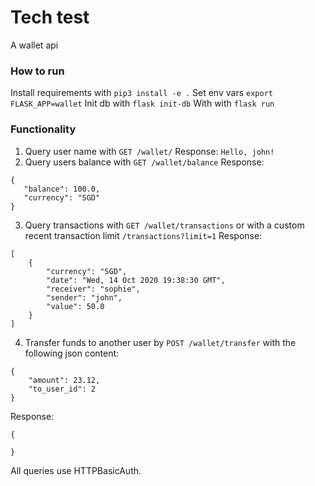# Tech test
A wallet api

### How to run
Install requirements with `pip3 install -e .`
Set env vars `export FLASK_APP=wallet`
Init db with `flask init-db`
With with `flask run`

### Functionality
1) Query user name with `GET /wallet/`
Response: 
`Hello, john!`
2) Query users balance with `GET /wallet/balance` Response:
```
{
   "balance": 100.0,
   "currency": "SGD"
}
```
3) Query transactions with  `GET /wallet/transactions` or with a custom recent transaction limit `/transactions?limit=1` Response:
```
[
    {
        "currency": "SGD",
        "date": "Wed, 14 Oct 2020 19:38:30 GMT",
        "receiver": "sophie",
        "sender": "john",
        "value": 50.0
    }
]
```
4) Transfer funds to another user by `POST /wallet/transfer` with the following json content: 
```
{
    "amount": 23.12,
    "to_user_id": 2
}
```
Response:
```
{

}
```

All queries use HTTPBasicAuth. 